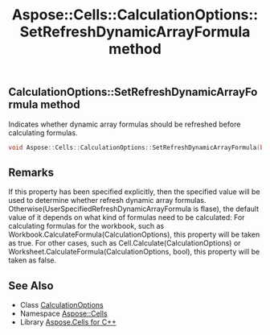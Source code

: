 ﻿---
title: Aspose::Cells::CalculationOptions::SetRefreshDynamicArrayFormula method
linktitle: SetRefreshDynamicArrayFormula
second_title: Aspose.Cells for C++ API Reference
description: 'Aspose::Cells::CalculationOptions::SetRefreshDynamicArrayFormula method. Indicates whether dynamic array formulas should be refreshed before calculating formulas in C++.'
type: docs
weight: 1200
url: /cpp/aspose.cells/calculationoptions/setrefreshdynamicarrayformula/
---
## CalculationOptions::SetRefreshDynamicArrayFormula method


Indicates whether dynamic array formulas should be refreshed before calculating formulas.

```cpp
void Aspose::Cells::CalculationOptions::SetRefreshDynamicArrayFormula(bool value)
```

## Remarks


If this property has been specified explicitly, then the specified value will be used to determine whether refresh dynamic array formulas. Otherwise(UserSpecifiedRefreshDynamicArrayFormula is flase), the default value of it depends on what kind of formulas need to be calculated: For calculating formulas for the workbook, such as Workbook.CalculateFormula(CalculationOptions), this property will be taken as true. For other cases, such as Cell.Calculate(CalculationOptions) or Worksheet.CalculateFormula(CalculationOptions, bool), this property will be taken as false. 
## See Also

* Class [CalculationOptions](../)
* Namespace [Aspose::Cells](../../)
* Library [Aspose.Cells for C++](../../../)
